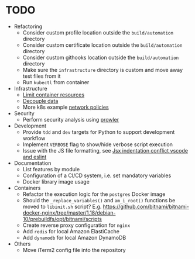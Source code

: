 # TODO

- Refactoring
  - Consider custom profile location outside the `build/automation` directory
  - Consider custom certificate location outside the `build/automation` directory
  - Consider custom githooks location outside the `build/automation` directory
  - Make sure the `infrastructure` directory is custom and move away test files from it
  - Run `kubectl` from container
- Infrastructure
  - [Limit container resources](https://docs.docker.com/config/containers/resource_constraints/)
  - [Decouple data](https://www.terraform.io/docs/modules/composition.html)
  - More k8s example [network policies](https://www.stackrox.com/post/2019/04/setting-up-kubernetes-network-policies-a-detailed-guide/)
- Security
  - Perform security analysis using [prowler](https://github.com/toniblyx/prowler)
- Development
  - Provide `tdd` and `dev` targets for Python to support development workflow
  - Implement `VERBOSE` flag to show/hide verbose script execution
  - Issue with the JS file formatting, see [Jsx indentation conflict vscode and eslint](https://stackoverflow.com/questions/48674208/jsx-indentation-conflict-vscode-and-eslint)
- Documentation
  - List features by module
  - Configuration of a CI/CD system, i.e. set mandatory variables
  - Docker library image usage
- Containers
  - Refactor the execution logic for the `postgres` Docker image
  - Should the `_replace_variables()` and `am_i_root()` functions be moved to `libinit.sh` script? E.g. https://github.com/bitnami/bitnami-docker-nginx/tree/master/1.18/debian-10/prebuildfs/opt/bitnami/scripts
  - Create reverse proxy configuration for `nginx`
  - Add `redis` for local Amazon ElastiCache
  - Add `dynamodb` for local Amazon DynamoDB
- Others
  - Move iTerm2 config file into the repository
